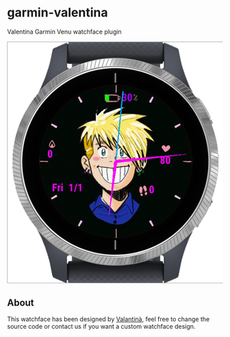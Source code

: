 # garmin-valentina
Valentina Garmin Venu watchface plugin

![](screenshots/garmin-valentina.png)

## About

This watchface has been designed by [Valantinà](https://www.facebook.com/valantinasart/), feel free to change the source code or contact us if you want a custom watchface design.
